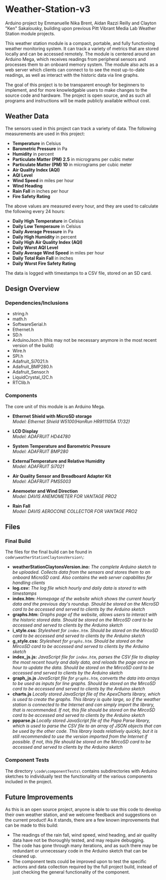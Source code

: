 # Weather-Station-v3
Arduino project by Emmanuelle Nika Brent, Aidan Razzi Reilly and Clayton "Ken" Sakalousky, building upon previous Pitt Vibrant Media Lab Weather Station module projects.

This weather station module is a compact, portable, and fully functioning weather monitoring system. It can track a variety of metrics that are stored locally and can be accessed remotely. The module is centered around an Arduino Mega, which receives readings from peripheral sensors and processes them to an onboard memory system. The module also acts as a web server which clients can connect to to see the most up-to-date readings, as well as interact with the historic data via line graphs. 

The goal of this project is to be transparent enough for beginners to implement, and for more knowledgable users to make changes to the source code and hardware. The project is open source, and as such all programs and instructions will be made publicly available without cost. 

## Weather Data
The sensors used in this project can track a variety of data. The following measurements are used in this project: 

* **Temperature** in Celsius
* **Barometric Pressure** in Pa
* **Humidity** in percent
* **Particulate Matter (PM) 2.5** in micrograms per cubic meter
* **Particulate Matter (PM) 10** in micrograms per cubic meter
* **Air Quality Index (AQI)**
* **AQI Level** 
* **Wind Speed** in miles per hour
* **Wind Heading**
* **Rain Fall** in inches per hour
* **Fire Safety Rating**

The above values are measured every hour, and they are used to calculate the following every 24 hours: 
* **Daily High Temperature** in Celsius
* **Daily Low Temperaure** in Celsius
* **Daily Average Pressure** in Pa
* **Daily High Humidity** in percent
* **Daily High Air Quality Index (AQI)**
* **Daily Worst AQI Level**
* **Daily Average Wind Speed** in miles per hour
* **Daily Total Rain Fall** in inches
* **Daily Worst Fire Safety Rating**

The data is logged with timestamps to a CSV file, stored on an SD card.

## Design Overview
### Dependencies/Inclusions
* string.h
* math.h
* SoftwareSerial.h
* Ethernet.h
* SD.h
* ArduinoJson.h (this may not be necessary anymore in the most recent version of the build)
* Wire.h
* SPI.h
* Adafruit_Si7021.h
* Adafruit_BMP280.h
* Adafruit_Sensor.h
* LiquidCrystal_I2C.h
* RTClib.h

### Components
The core unit of this module is an Arduino Mega.

* **Ethernet Shield with MicroSD storage**  
*Model: Ethernet Shield W5100(HanRun HR911105A 17/32)*

* **LCD Display**  
*Model: ADAFRUIT HD44780*

* **System Temperature and Barometric Pressure**  
*Model: ADAFRUIT BMP280*

* **ExternalTemperature and Relative Humidity**  
*Model: ADAFRUIT Si7021*

* **Air Quality Sensor and Breadboard Adapter Kit**  
*Model: ADAFRUIT PMS5003*

* **Anemoeter and Wind Direction**  
*Model: DAVIS ANEMOMETER FOR VANTAGE PRO2*

* **Rain Fall**  
*Model: DAVIS AEROCONE COLLECTOR FOR VANTAGE PRO2*

## Files
### Final Build
The files for the final build can be found in `code\weatherStationClaytonsVersion\`:
* **weatherStationClaytonsVersion.ino:** *The complete Arduino sketch to be uploaded. Collects data from the sensors and stores them to an onboard MicroSD card. Also contains the web server capabilites for handling clients*
* **log.csv:** *The log file which hourly and daily data is stored to with timestamps*
* **index.htm:** *Homepage of the website which shows the current hourly data and the previous day's roundup. Should be stored on the MicroSD card to be accessed and served to clients by the Arduino sketch*
* **graphs.htm:** *Graphs page of the website, allows users to interact with the historic stored data. Should be stored on the MircoSD card to be accessed and served to clients by the Arduino sketch*
* **i_style.css:** *Stylesheet for `index.htm`. Should be stored on the MircoSD card to be accessed and served to clients by the Arduino sketch*
* **g_style.css:** *Stylesheet for `graphs.htm`. Should be stored on the MircoSD card to be accessed and served to clients by the Arduino sketch*
* **index_js.js:** *JavaScript file for `index.htm`, parses the CSV file to display the most recent hourly and daily data, and reloads the page once an hour to update the data. Should be stored on the MircoSD card to be accessed and served to clients by the Arduino sketch*
* **graph_js.js** *JavaScript file for `graphs.htm`, converts the data into arrays to be used as inputs for line graphs. Should be stored on the MircoSD card to be accessed and served to clients by the Arduino sketch*
* **charts.js** *Locally stored JavaScript file of the ApexCharts library, which is used to create the graphs. This library is quite large, so if the weather station is connected to the Internet and can simply import the library, that is recommended. If not, this file should be stored on the MircoSD card to be accessed and served to clients by the Arduino sketch*
* **ppparse.js** *Locally stored JavaScript file of the Papa Parse library, which is used to parse the CSV file to an array of JSON objects that can be used by the other code. This library loads relatively quickly, but it is still recommended to use the version imported from the Internet if possible. If not, this file should be stored on the MircoSD card to be accessed and served to clients by the Arduino sketch*

### Component Tests
The directory `\code\componentTests\` contains subdirectories with Arduino sketches to individually test the functionality of the various components included in the project. 

## Future Improvements
As this is an open source project, anyone is able to use this code to develop their own weather station, and we welcome feedback and suggestions on the current product!
As it stands, there are a few known improvements that can be made to this build: 
* The readings of the rain fall, wind speed, wind heading, and air quality data have not be thoroughly tested, and may require debugging. 
* The code has gone through many iterations, and as such there may be redundant or unnecessary code in the Arduino sketch that can be cleaned up.
* The component tests could be improved upon to test the specific actions and data collection required by the full project build, instead of just checking the general functionality of the component. 

